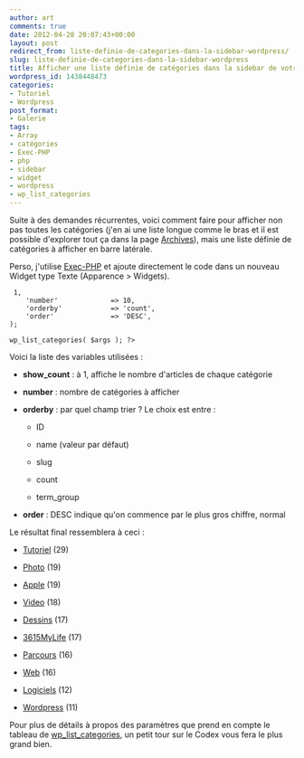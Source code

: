 ```yaml
---
author: art
comments: true
date: 2012-04-28 20:07:43+00:00
layout: post
redirect_from: liste-definie-de-categories-dans-la-sidebar-wordpress/
slug: liste-definie-de-categories-dans-la-sidebar-wordpress
title: Afficher une liste définie de catégories dans la sidebar de votre blog WordPress
wordpress_id: 1438448473
categories:
- Tutoriel
- Wordpress
post_format:
- Galerie
tags:
- Array
- catégories
- Exec-PHP
- php
- sidebar
- widget
- wordpress
- wp_list_categories
---
```


Suite à des demandes récurrentes, voici comment faire pour afficher non pas toutes les catégories (j'en ai une liste longue comme le bras et il est possible d'explorer tout ça dans la page [Archives](https://irz.fr/archives)), mais une liste définie de catégories à afficher en barre latérale.

Perso, j'utilise [Exec-PHP](http://bluesome.net/post/2005/08/18/50/) et ajoute directement le code dans un nouveau Widget type Texte (Apparence > Widgets).

    
    
     1,
    	'number'             => 10,
    	'orderby'            => 'count',
    	'order'              => 'DESC',
    );
    
    wp_list_categories( $args ); ?>
    



Voici la liste des variables utilisées :



	
  * **show_count** : à 1, affiche le nombre d'articles de chaque catégorie

	
  * **number** : nombre de catégories à afficher

	
  * **orderby** : par quel champ trier ? Le choix est entre :

    * ID

    * name (valeur par défaut)

    * slug

    * count

    * term_group


	
  * **order** : DESC indique qu'on commence par le plus gros chiffre, normal




Le résultat final ressemblera à ceci :

	
  * [Tutoriel](https://irz.fr/) (29)

	
  * [Photo](https://irz.fr/) (19)

	
  * [Apple](https://irz.fr/) (19)

	
  * [Video](https://irz.fr/) (18)

	
  * [Dessins](https://irz.fr/) (17)

	
  * [3615MyLife](https://irz.fr/) (17)

	
  * [Parcours](https://irz.fr/) (16)

	
  * [Web](https://irz.fr/) (16)

	
  * [Logiciels](https://irz.fr/) (12)

	
  * [Wordpress](http://irz.fr/wordpress) (11)


Pour plus de détails à propos des paramètres que prend en compte le tableau de [wp_list_categories](http://codex.wordpress.org/Template_Tags/wp_list_categories), un petit tour sur le Codex vous fera le plus grand bien.

